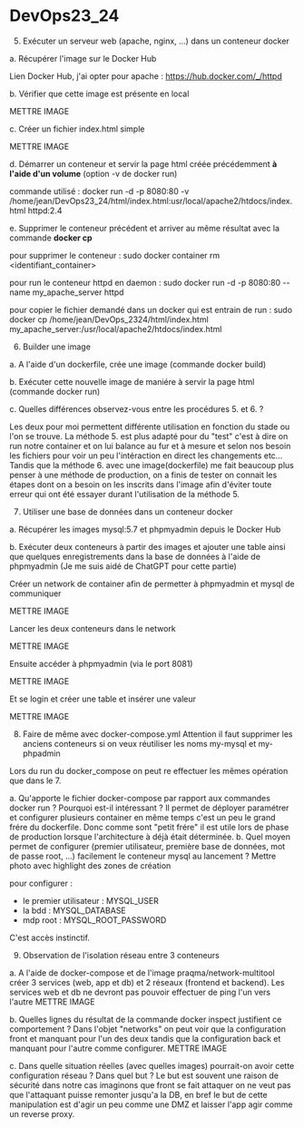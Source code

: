 # DevOps23_24

5. Exécuter un serveur web (apache, nginx, ...) dans un conteneur docker

a. Récupérer l'image sur le Docker Hub 

Lien Docker Hub, j'ai opter pour apache : https://hub.docker.com/_/httpd

b. Vérifier que cette image est présente en local 

METTRE IMAGE

c. Créer un fichier index.html simple 

METTRE IMAGE

d. Démarrer un conteneur et servir la page html créée précédemment **à l'aide d'un volume** (option -v de docker run)

commande utilisé : docker run -d -p 8080:80 -v /home/jean/DevOps23_24/html/index.html:usr/local/apache2/htdocs/index.html httpd:2.4

e. Supprimer le conteneur précédent et arriver au même résultat avec la commande **docker cp**

pour supprimer le conteneur : sudo docker container rm <identifiant_container>

pour run le conteneur httpd en daemon : sudo docker run -d -p 8080:80 --name my_apache_server httpd

pour copier le fichier demandé dans un docker qui est entrain de run : sudo docker cp /home/jean/DevOps_2324/html/index.html my_apache_server:/usr/local/apache2/htdocs/index.html

6. Builder une image

a. A l'aide d'un dockerfile, crée une image (commande docker build)

b. Exécuter cette nouvelle image de maniére à servir la page html (commande docker run)
 
c. Quelles différences observez-vous entre les procédures 5. et 6. ? 

Les deux pour moi permettent différente utilisation en fonction du stade ou l'on se trouve. La méthode 5. est plus adapté pour du "test" c'est à dire on run notre container et on lui balance au fur et à mesure et selon nos besoin les fichiers pour voir un peu l'intéraction en direct les changements etc...
Tandis que la méthode 6. avec une image(dockerfile) me fait beaucoup plus penser à une méthode de production, on a finis de tester on connait les étapes dont on a besoin on les inscrits dans l'image afin d'éviter toute erreur qui ont été essayer durant l'utilisation de la méthode 5.

7. Utiliser une base de données dans un conteneur docker

a. Récupérer les images mysql:5.7 et phpmyadmin depuis le Docker Hub

b. Exécuter deux conteneurs à partir des images et ajouter une table ainsi que quelques enregistrements dans la base de données à l'aide de phpmyadmin
(Je me suis aidé de ChatGPT pour cette partie)

Créer un network de container afin de permetter à phpmyadmin et mysql de communiquer

METTRE IMAGE

Lancer les deux conteneurs dans le network

METTRE IMAGE

Ensuite accéder à phpmyadmin (via le port 8081)

METTRE IMAGE

Et se login et créer une table et insérer une valeur

METTRE IMAGE

8. Faire de même avec docker-compose.yml
Attention il faut supprimer les anciens conteneurs si on veux réutiliser les noms my-mysql et my-phpadmin

Lors du run du docker_compose on peut re effectuer les mêmes opération que dans le 7.

a. Qu'apporte le fichier docker-compose par rapport aux commandes docker run ? Pourquoi est-il intéressant ?
Il permet de déployer paramétrer et configurer plusieurs container en même temps c'est un peu le grand frére du dockerfile. Donc comme sont "petit frére" il est utile lors de phase de production lorsque l'architecture à déjà était déterminée.
b. Quel moyen permet de configurer (premier utilisateur, première base de données, mot de passe root, ...) facilement le conteneur mysql au lancement ?
Mettre photo avec highlight des zones de création 

pour configurer :
 - le premier utilisateur : MYSQL_USER
 - la bdd : MYSQL_DATABASE
 - mdp root : MYSQL_ROOT_PASSWORD

C'est accès instinctif.

9. Observation de l'isolation réseau entre 3 conteneurs

a. A l'aide de docker-compose et de l'image praqma/network-multitool créer 3 services (web, app et db) et 2 réseaux (frontend et backend). Les services web et db ne devront pas pouvoir effectuer de ping l'un vers l'autre
METTRE IMAGE

b. Quelles lignes du résultat de la commande docker inspect justifient ce comportement ?
Dans l'objet "networks" on peut voir que la configuration front et manquant pour l'un des deux tandis que la configuration back et manquant pour l'autre comme configurer.
METTRE IMAGE

c. Dans quelle situation réelles (avec quelles images) pourrait-on avoir cette configuration réseau ? Dans quel but ?
Le but est souvent une raison de sécurité dans notre cas imaginons que front se fait attaquer on ne veut pas que l'attaquant puisse remonter jusqu'a la DB, en bref le but de cette manipulation est d'agir un peu comme une DMZ et laisser l'app agir comme un reverse proxy.
